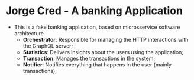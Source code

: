 # Jorge Cred - A banking Application

- This is a fake banking application, based on microsservice software architecture.
  - **Orchestrator**: Responsible for managing the HTTP interactions with the GraphQL server;
  - **Statistics**: Delivers insights about the users using the application;
  - **Transaction**: Manages the transactions in the system;
  - **Notifier**: Notifies everything that happens in the user (mainly transactions);
